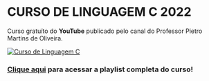 # CURSO DE LINGUAGEM C 2022
Curso gratuíto do **YouTube** publicado pelo canal do Professor Pietro Martins de Oliveira.

[![Curso de Linguagem C](https://i.ytimg.com/vi/2w8GYzBjNj8/hqdefault.jpg?sqp=-oaymwEXCNACELwBSFryq4qpAwkIARUAAIhCGAE=&rs=AOn4CLADaagxmEXRxqxkITXvB5WeBz6TRA)](https://www.youtube.com/watch?v=2w8GYzBjNj8&list=PLpaKFn4Q4GMOBAeqC1S5_Fna_Y5XaOQS2&index=1&pp=iAQB)

### <a href="https://www.youtube.com/playlist?list=PLpaKFn4Q4GMOBAeqC1S5_Fna_Y5XaOQS2">Clique aqui</a> para acessar a playlist completa do curso!